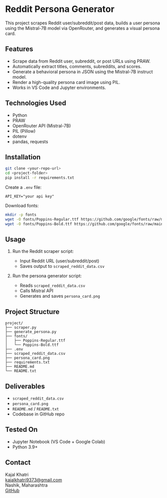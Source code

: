 
# Reddit Persona Generator

This project scrapes Reddit user/subreddit/post data, builds a user persona using the Mistral-7B model via OpenRouter, and generates a visual persona card.

##  Features

- Scrape data from Reddit user, subreddit, or post URLs using PRAW.
- Automatically extract titles, comments, subreddits, and scores.
- Generate a behavioral persona in JSON using the Mistral-7B instruct model.
- Render a high-quality persona card image using PIL.
- Works in VS Code and Jupyter environments.

##  Technologies Used

- Python
- PRAW
- OpenRouter API (Mistral-7B)
- PIL (Pillow)
- dotenv
- pandas, requests

## Installation

```bash
git clone <your-repo-url>
cd <project-folder>
pip install -r requirements.txt
```

Create a `.env` file:

```
API_KEY="your api key"
```

Download fonts:

```bash
mkdir -p fonts
wget -O fonts/Poppins-Regular.ttf https://github.com/google/fonts/raw/main/ofl/poppins/Poppins-Regular.ttf
wget -O fonts/Poppins-Bold.ttf https://github.com/google/fonts/raw/main/ofl/poppins/Poppins-Bold.ttf
```

##  Usage

1. Run the Reddit scraper script:
    - Input Reddit URL (user/subreddit/post)
    - Saves output to `scraped_reddit_data.csv`

2. Run the persona generator script:
    - Reads `scraped_reddit_data.csv`
    - Calls Mistral API
    - Generates and saves `persona_card.png`

##  Project Structure

```
project/
├── scraper.py
├── generate_persona.py
├── fonts/
│   ├── Poppins-Regular.ttf
│   └── Poppins-Bold.ttf
├── .env
├── scraped_reddit_data.csv
├── persona_card.png
├── requirements.txt
├── README.md
└── README.txt
```

##  Deliverables

- `scraped_reddit_data.csv`
- `persona_card.png`
- `README.md` / `README.txt`
- Codebase in GitHub repo

##  Tested On

- Jupyter Notebook (VS Code + Google Colab)
- Python 3.9+

##  Contact

Kajal Khatri  
kajalkhatri9373@gmail.com  
Nashik, Maharashtra  
[GitHub](https://github.com/khatrikajal/reddit_persona_generator)
